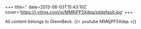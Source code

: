 +++
title=''
date=2013-06-03T15:43:10Z
cover='https://i.ytimg.com/vi/MM6jPF5Xdqs/sddefault.jpg'
+++

All content belongs to GlennBeck.
{{< youtube MM6jPF5Xdqs >}}
